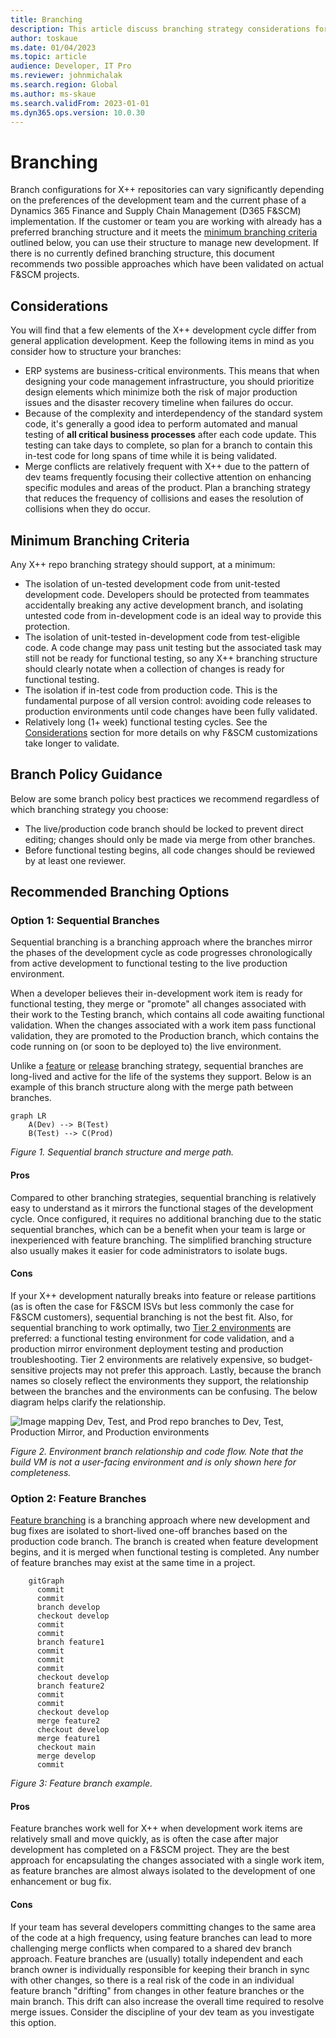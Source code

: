 ```yaml
---
title: Branching
description: This article discuss branching strategy considerations for X++ development.
author: toskaue
ms.date: 01/04/2023
ms.topic: article
audience: Developer, IT Pro
ms.reviewer: johnmichalak
ms.search.region: Global
ms.author: ms-skaue
ms.search.validFrom: 2023-01-01
ms.dyn365.ops.version: 10.0.30
---
```

# Branching

Branch configurations for X++ repositories can vary significantly depending on the preferences of the development team and the current phase of a Dynamics 365 Finance and Supply Chain Management (D365 F&SCM) implementation. If the customer or team you are working with already has a preferred branching structure and it meets the [minimum branching criteria](#minimum-branching-criteria) outlined below, you can use their structure to manage new development. If there is no currently defined branching structure, this document recommends two possible approaches which have been validated on actual F&SCM projects.

## Considerations

You will find that a few elements of the X++ development cycle differ from general application development. Keep the following items in mind as you consider how to structure your branches:

- ERP systems are business-critical environments. This means that when designing your code management infrastructure, you should prioritize design elements which minimize both the risk of major production issues and the disaster recovery timeline when failures do occur.
- Because of the complexity and interdependency of the standard system code, it's generally a good idea to perform automated and manual testing of **all critical business processes** after each code update. This testing can take days to complete, so plan for a branch to contain this in-test code for long spans of time while it is being validated.
- Merge conflicts are relatively frequent with X++ due to the pattern of dev teams frequently focusing their collective attention on enhancing specific modules and areas of the product. Plan a branching strategy that reduces the frequency of collisions and eases the resolution of collisions when they do occur.

## Minimum Branching Criteria

Any X++ repo branching strategy should support, at a minimum:

- The isolation of un-tested development code from unit-tested development code. Developers should be protected from teammates accidentally breaking any active development branch, and isolating untested code from in-development code is an ideal way to provide this protection.
- The isolation of unit-tested in-development code from test-eligible code. A code change may pass unit testing but the associated task may still not be ready for functional testing, so any X++ branching structure should clearly notate when a collection of changes is ready for functional testing.
- The isolation if in-test code from production code. This is the fundamental purpose of all version control: avoiding code releases to production environments until code changes have been fully validated.
- Relatively long (1+ week) functional testing cycles. See the [Considerations](#considerations) section for more details on why F&SCM customizations take longer to validate.

## Branch Policy Guidance

Below are some branch policy best practices we recommend regardless of which branching strategy you choose:

- The live/production code branch should be locked to prevent direct editing; changes should only be made via merge from other branches.
- Before functional testing begins, all code changes should be reviewed by at least one reviewer.

## Recommended Branching Options

### Option 1: Sequential Branches

Sequential branching is a branching approach where the branches mirror the phases of the development cycle as code progresses chronologically from active development to functional testing to the live production environment.

When a developer believes their in-development work item is ready for functional testing, they merge or "promote" all changes associated with their work to the Testing branch, which contains all code awaiting functional validation. When the changes associated with a work item pass functional validation, they are promoted to the Production branch, which contains the code running on (or soon to be deployed to) the live environment.

Unlike a [feature](https://docs.microsoft.com/azure/devops/repos/git/git-branching-guidance?view=azure-devops#use-feature-branches-for-your-work) or [release](https://docs.microsoft.com/azure/devops/repos/git/git-branching-guidance?view=azure-devops#use-feature-branches-for-your-work) branching strategy, sequential branches are long-lived and active for the life of the systems they support. Below is an example of this branch structure along with the merge path between branches.

```mermaid
graph LR
    A(Dev) --> B(Test)
    B(Test) --> C(Prod)
```

*Figure 1. Sequential branch structure and merge path.*

#### Pros

Compared to other branching strategies, sequential branching is relatively easy to understand as it mirrors the functional stages of the development cycle. Once configured, it requires no additional branching due to the static sequential branches, which can be a benefit when your team is large or inexperienced with feature branching. The simplified branching structure also usually makes it easier for code administrators to isolate bugs.

#### Cons

If your X++ development naturally breaks into feature or release partitions (as is often the case for F&SCM ISVs but less commonly the case for F&SCM customers), sequential branching is not the best fit. Also, for sequential branching to work optimally, two [Tier 2 environments](Environments.md) are preferred: a functional testing environment for code validation, and a production mirror environment deployment testing and production troubleshooting. Tier 2 environments are relatively expensive, so budget-sensitive projects may not prefer this approach. Lastly, because the branch names so closely reflect the environments they support, the relationship between the branches and the environments can be confusing. The below diagram helps clarify the relationship.

![Image mapping Dev, Test, and Prod repo branches to Dev, Test, Production Mirror, and Production environments](../media/D365FnORepoBranchesToEnvironment.drawio.png)

*Figure 2. Environment branch relationship and code flow. Note that the build VM is not a user-facing environment and is only shown here for completeness.*

### Option 2: Feature Branches

[Feature branching](https://docs.microsoft.com/azure/devops/repos/git/git-branching-guidance?view=azure-devops#use-feature-branches-for-your-work) is a branching approach where new development and bug fixes are isolated to short-lived one-off branches based on the production code branch. The branch is created when feature development begins, and it is merged when functional testing is completed. Any number of feature branches may exist at the same time in a project.

```mermaid
    gitGraph
      commit
      commit
      branch develop
      checkout develop
      commit
      commit
      branch feature1
      commit
      commit
      commit
      checkout develop
      branch feature2
      commit
      commit
      checkout develop
      merge feature2
      checkout develop
      merge feature1
      checkout main
      merge develop
      commit
```

*Figure 3: Feature branch example.*

#### Pros

Feature branches work well for X++ when development work items are relatively small and move quickly, as is often the case after major development has completed on a F&SCM project. They are the best approach for encapsulating the changes associated with a single work item, as feature branches are almost always isolated to the development of one enhancement or bug fix.

#### Cons

If your team has several developers committing changes to the same area of the code at a high frequency, using feature branches can lead to more challenging merge conflicts when compared to a shared dev branch approach. Feature branches are (usually) totally independent and each branch owner is individually responsible for keeping their branch in sync with other changes, so there is a real risk of the code in an individual feature branch "drifting" from changes in other feature branches or the main branch. This drift can also increase the overall time required to resolve merge issues. Consider the discipline of your dev team as you investigate this option.
